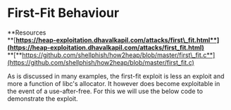 # First-Fit Behaviour

**Resources  
**[**https://heap-exploitation.dhavalkapil.com/attacks/first\_fit.html**](https://heap-exploitation.dhavalkapil.com/attacks/first_fit.html)**  
**[**https://github.com/shellphish/how2heap/blob/master/first\_fit.c**](https://github.com/shellphish/how2heap/blob/master/first_fit.c)

As is discussed in many examples, the first-fit exploit is less an exploit and more a function of libc's allocator.  It however does become exploitable in the event of a use-after-free.  For this we will use the below code to demonstrate the exploit.

